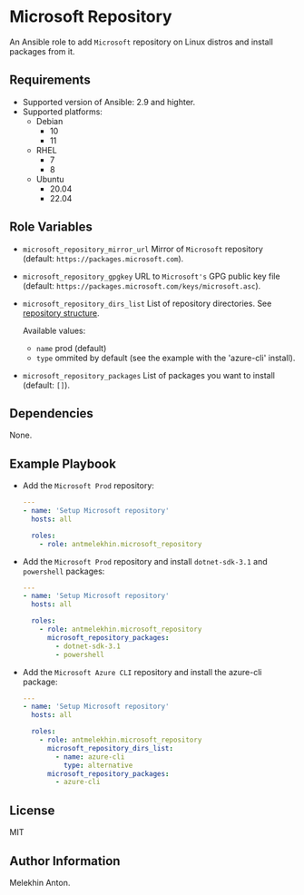 Microsoft Repository
====================

An Ansible role to add `Microsoft` repository on Linux distros and install packages from it.

Requirements
------------

- Supported version of Ansible: 2.9 and highter.
- Supported platforms:
  - Debian
    - 10
    - 11
  - RHEL
    - 7
    - 8
  - Ubuntu
    - 20.04
    - 22.04

Role Variables
--------------

- `microsoft_repository_mirror_url` Mirror of `Microsoft` repository (default: `https://packages.microsoft.com`).
- `microsoft_repository_gpgkey` URL to `Microsoft's` GPG public key file (default: `https://packages.microsoft.com/keys/microsoft.asc`).
- `microsoft_repository_dirs_list` List of repository directories. See [repository structure](https://packages.microsoft.com/).

  Available values:
  - `name` prod (default)
  - `type` ommited by default (see the example with the 'azure-cli' install).

- `microsoft_repository_packages` List of packages you want to install (default: `[]`).

Dependencies
------------

None.

Example Playbook
----------------

- Add the `Microsoft Prod` repository:

  ```yaml
  ---
  - name: 'Setup Microsoft repository'
    hosts: all

    roles:
      - role: antmelekhin.microsoft_repository
  ```

- Add the `Microsoft Prod` repository and install `dotnet-sdk-3.1` and `powershell` packages:

  ```yaml
  ---
  - name: 'Setup Microsoft repository'
    hosts: all

    roles:
      - role: antmelekhin.microsoft_repository
        microsoft_repository_packages:
          - dotnet-sdk-3.1
          - powershell
  ```

- Add the `Microsoft Azure CLI` repository and install the azure-cli package:

  ```yaml
  ---
  - name: 'Setup Microsoft repository'
    hosts: all

    roles:
      - role: antmelekhin.microsoft_repository
        microsoft_repository_dirs_list:
          - name: azure-cli
            type: alternative
        microsoft_repository_packages:
          - azure-cli
  ```

License
-------

MIT

Author Information
------------------

Melekhin Anton.
